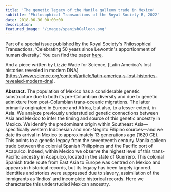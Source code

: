 ```yaml
---
title: 'The genetic legacy of the Manila galleon trade in Mexico'
subtitle: 'Philosophical Transactions of the Royal Society B, 2022'
date: 2018-06-30 00:00:00
description:
featured_image: '/images/spanishGalleon.png'
---
```


Part of a special issue published by the Royal Society's Philosophical Transactions, ‘Celebrating 50 years since Lewontin's apportionment of human diversity’. You can find the paper [here](https://royalsocietypublishing.org/doi/full/10.1098/rstb.2020.0419).

And a piece written by Lizzie Wade for Science, [Latin America's lost histories revealed in modern DNA] (https://www.science.org/content/article/latin-america-s-lost-histories-revealed-modern-dna).

**Abstract.** The population of Mexico has a considerable genetic substructure due to both its pre-Columbian diversity and due to genetic admixture from post-Columbian trans-oceanic migrations. The latter primarily originated in Europe and Africa, but also, to a lesser extent, in Asia. We analyze previously understudied genetic connections between Asia and Mexico to infer the timing and source of this genetic ancestry in Mexico. We identify the predominant origin within Southeast Asia—specifically western Indonesian and non-Negrito Filipino sources—and we date its arrival in Mexico to approximately 13 generations ago (1620 CE). This points to a genetic legacy from the seventeenth century Manila galleon trade between the colonial Spanish Philippines and the Pacific port of Acapulco. Indeed, within Mexico we observe the highest level of this trans-Pacific ancestry in Acapulco, located in the state of Guerrero. This colonial Spanish trade route from East Asia to Europe was centred on Mexico and appears in historical records, but its legacy has been largely ignored. Identities and stories were suppressed due to slavery, assimilation of the immigrants as ‘Indios’ and incomplete historical records. Here we characterize this understudied Mexican ancestry.